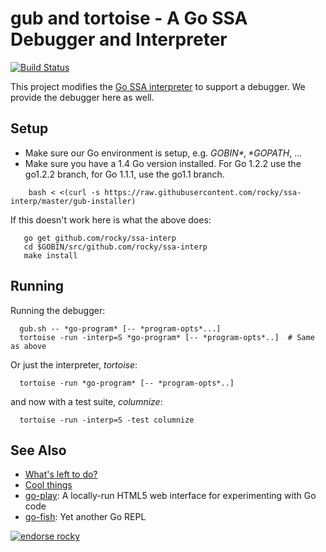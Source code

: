 gub and tortoise - A Go SSA Debugger and Interpreter
============================================================================

[![Build Status](https://travis-ci.org/rocky/ssa-interp.png)](https://travis-ci.org/rocky/ssa-interp)

This project modifies the [Go SSA interpreter](https://godoc.org/golang.org/x/tools/go/ssa/interp) to support a debugger. We provide the debugger here as well.

Setup
-----

* Make sure our Go environment is setup, e.g. *$GOBIN*, *$GOPATH*, ...
* Make sure you have a 1.4 Go version installed. For Go 1.2.2 use the go1.2.2 branch, for Go 1.1.1, use the go1.1 branch.


```
    bash < <(curl -s https://raw.githubusercontent.com/rocky/ssa-interp/master/gub-installer)
```

If this doesn't work here is what the above does:

```
   go get github.com/rocky/ssa-interp
   cd $GOBIN/src/github.com/rocky/ssa-interp
   make install
```

Running
-------

Running the debugger:

```
  gub.sh -- *go-program* [-- *program-opts*...]
  tortoise -run -interp=S *go-program* [-- *program-opts*..]  # Same as above
```

Or just the interpreter, *tortoise*:

```
  tortoise -run *go-program* [-- *program-opts*..]
```

and now with a test suite, *columnize*:

```
  tortoise -run -interp=S -test columnize
```

See Also
--------

* [What's left to do?](https://github.com/rocky/ssa-interp/wiki/What%27s-left-to-do%3F)
* [Cool things](https://github.com/rocky/ssa-interp/wiki/Cool-things)
* [go-play](http://code.google.com/p/go-play): A locally-run HTML5 web interface for experimenting with Go code
* [go-fish](https://github.com/rocky/go-fish): Yet another Go REPL

[![endorse rocky](https://api.coderwall.com/rocky/endorsecount.png)](https://coderwall.com/rocky)
